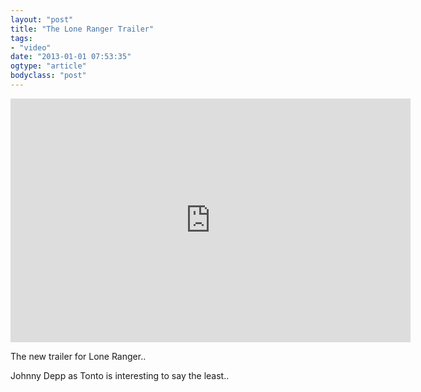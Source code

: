 ```yaml
---
layout: "post"
title: "The Lone Ranger Trailer"
tags: 
- "video"
date: "2013-01-01 07:53:35"
ogtype: "article"
bodyclass: "post"
---
```


<span class="embed-youtube" style="text-align:center; display: block;"><iframe allowfullscreen="true" class="youtube-player" frameborder="0" height="390" src="http://www.youtube.com/embed/JjFsNSoDZK8?version=3&rel=1&fs=1&showsearch=0&showinfo=1&iv_load_policy=1&wmode=transparent" type="text/html" width="640"></iframe></span>

The new trailer for Lone Ranger..

Johnny Depp as Tonto is interesting to say the least..
